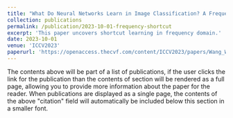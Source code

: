 ```yaml
---
title: "What Do Neural Networks Learn in Image Classification? A Frequency Shortcut Perspective"
collection: publications
permalink: /publication/2023-10-01-frequency-shortcut
excerpt: 'This paper uncovers shortcut learning in frequency domain.'
date: 2023-10-01
venue: 'ICCV2023'
paperurl: 'https://openaccess.thecvf.com/content/ICCV2023/papers/Wang_What_do_neural_networks_learn_in_image_classification_A_frequency_ICCV_2023_paper.pdf'
---
```


The contents above will be part of a list of publications, if the user clicks the link for the publication than the contents of section will be rendered as a full page, allowing you to provide more information about the paper for the reader. When publications are displayed as a single page, the contents of the above "citation" field will automatically be included below this section in a smaller font.
